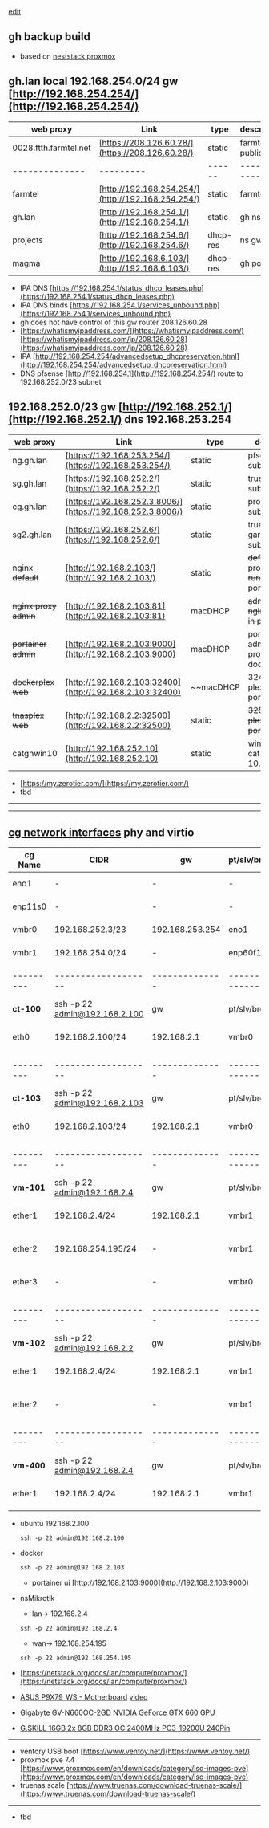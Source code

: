 [edit](https://github.com/christrees/wip/edit/main/labnotes/gh-build.md)
## gh backup build
- based on [neststack proxmox](https://github.com/2cld/netstack/tree/master/docs/lan/compute/proxmox)

## gh.lan local 192.168.254.0/24 gw [http://192.168.254.254/](http://192.168.254.254/) 

| web proxy    |   Link  | type | description |
|--------------|---------|------|-------------|
| 0028.ftth.farmtel.net | [https://208.126.60.28/](https://208.126.60.28/) | static | farmtel public IP |
|--------------|---------|------|-------------|
| farmtel | [http://192.168.254.254/](http://192.168.254.254/) | static | farmtel gw |
| gh.lan | [http://192.168.254.1/](http://192.168.254.1/) | static | gh ns gw |
| projects | [http://192.168.254.6/](http://192.168.254.6/) | dhcp-res | ns gw |
| magma | [http://192.168.6.103/](http://192.168.6.103/) | dhcp-res | gh portal |

- IPA DNS [https://192.168.254.1/status_dhcp_leases.php](https://192.168.254.1/status_dhcp_leases.php)
- IPA DNS binds [https://192.168.254.1/services_unbound.php](https://192.168.254.1/services_unbound.php}
- gh does not have control of this gw router 208.126.60.28
- [https://whatismyipaddress.com/](https://whatismyipaddress.com/) [https://whatismyipaddress.com/ip/208.126.60.28](https://whatismyipaddress.com/ip/208.126.60.28)
- IPA [http://192.168.254.254/advancedsetup_dhcpreservation.html](http://192.168.254.254/advancedsetup_dhcpreservation.html)
- DNS pfsense [http://192.168.254.1](http://192.168.254.254/) route to 192.168.252.0/23 subnet


## 192.168.252.0/23 gw [http://192.168.252.1/](http://192.168.252.1/) dns 192.168.253.254
  
| web proxy    |   Link  | type | description |
|--------------|---------|------|-------------|
| ng.gh.lan | [https://192.168.253.254/](https://192.168.253.254/) | static | pfsense ng on subnet |
| sg.gh.lan | [https://192.168.252.2/](https://192.168.252.2/) | static | truenas sg on subnet |
| cg.gh.lan | [https://192.168.252.3:8006/](https://192.168.252.3:8006/) | static | proxmox cg on subnet |
| sg2.gh.lan | [https://192.168.252.6/](https://192.168.252.6/) | static | truenas sg2 garage ? on subnet |
| ~~nginx default~~ | [http://192.168.2.103/](http://192.168.2.103/) | static | ~~default nginx proxy page running in portainer~~ |
| ~~nginx proxy admin~~ | [http://192.168.2.103:81](http://192.168.2.103:81) | macDHCP | ~~admin for nginx running in portainer~~ |
| ~~portainer admin~~ | [http://192.168.2.103:9000](http://192.168.2.103:9000) | macDHCP | portainer admin on proxmox docker 103 |
| ~~dockerplex web~~ | [http://192.168.2.103:32400](http://192.168.2.103:32400) | ~~macDHCP | 32400 on IP plex on portainer~~ |
| ~~tnasplex web~~ | [http://192.168.2.2:32500](http://192.168.2.2:32500) | static | ~~32500 on IP plex on portainer~~ |
| catghwin10 | [http://192.168.252.10](http://192.168.252.10) | static | windows 10 cat zt 10.147.17.127 |

- [https://my.zerotier.com/](https://my.zerotier.com/)
- tbd

---
---

## [cg network interfaces](https://192.168.252.3:8006/#v1:0:=node%2Fcg:4:11::::::) phy and virtio

| cg Name |   CIDR            |  gw          | pt/slv/brg  | ID   |  type          | description |
|---------|-------------------|--------------|-------------|------|----------------|-------------|
| eno1 | -                 | -            | -           | -    | Network Device | phy port left |
| enp11s0 | -                 | -            | -           | -    | Network Device | phy port right |
| vmbr0   | 192.168.252.3/23    | 192.168.253.254  | eno1     | -    | Linux Bridge   | vio bridge |
| vmbr1   | 192.168.254.0/24  | -            | enp60f1     | -    | Linux Bridge   | vio bridge |
|---------|-------------------|--------------|-------------|------|----------------|-------------|
| __ct-100__  | ssh -p 22 admin@192.168.2.100 |  gw          | pt/slv/brg  | ID   |  type          | description |
| eth0    | 192.168.2.100/24  | 192.168.2.1  | vmbr0       | net0 | ct-100 eth0    | ct-100 (ubuntu) eth0 |
|---------|-------------------|--------------|-------------|------|----------------|-------------|
| __ct-103__  | ssh -p 22 admin@192.168.2.103 |  gw          | pt/slv/brg  | ID   |  type          | description |
| eth0    | 192.168.2.103/24  | 192.168.2.1  | vmbr0       | net0 | ct-103 eth0    | ct-103 (docker) eth0 |
|---------|-------------------|--------------|-------------|------|----------------|-------------|
| __vm-101__  | ssh -p 22 admin@192.168.2.4 |  gw          | pt/slv/brg  | ID   |  type          | description |
| ether1  | 192.168.2.4/24    | 192.168.2.1  | vmbr1       | net0 | vm-101 ether1  | vm-101 (ngMiktrotik) ether1 |
| ether2  | 192.168.254.195/24| -            | vmbr1       | net1 | vm-101 ether2  | vm-101 (ngMiktrotik) ether2 |
| ether3  | -                 | -            | vmbr0       | net2 | vm-101 ether3  | vm-101 (ngMiktrotik) ether3 |
|---------|-------------------|--------------|-------------|------|----------------|-------------|
| __vm-102__  | ssh -p 22 admin@192.168.2.2 |  gw          | pt/slv/brg  | ID   |  type          | description |
| ether1  | 192.168.2.4/24    | 192.168.2.1  | vmbr1       | net0 | vm-101 ether1  | vm-101 (truenas) ether1 |
| ether2  | -                 | -            | vmbr1       | net1 | vm-101 ether2  | vm-101 (truenas) ether2 |
|---------|-------------------|--------------|-------------|------|----------------|-------------|
| __vm-400__  | ssh -p 22 admin@192.168.2.4 |  gw          | pt/slv/brg  | ID   |  type          | description |
| ether1  | 192.168.2.4/24    | 192.168.2.1  | vmbr1       | net0 | vm-101 ether1  | vm-101 (ngMiktrotik) ether1 |

- ubuntu 192.168.2.100
  ```
  ssh -p 22 admin@192.168.2.100
  ```
- docker 
  ```
  ssh -p 22 admin@192.168.2.103
  ``` 
  - portainer ui [http://192.168.2.103:9000](http://192.168.2.103:9000)
- nsMikrotik
  - lan-> 192.168.2.4
  ```
  ssh -p 22 admin@192.168.2.4
  ``` 
  - wan-> 192.168.254.195
  ```
  ssh -p 22 admin@192.168.254.195
  ```
  
- [https://netstack.org/docs/lan/compute/proxmox/](https://netstack.org/docs/lan/compute/proxmox/)

- [ASUS P9X79_WS - Motherboard](https://www.asus.com/Commercial-Servers-Workstations/P9X79_WS/overview/) [video](https://www.youtube.com/watch?v=W8jogtOzw6Y)
- [Gigabyte GV-N660OC-2GD NVIDIA GeForce GTX 660 GPU](https://www.gigabyte.com/Graphics-Card/GV-N660OC-2GD#ov)
- [G.SKILL 16GB 2x 8GB DDR3 OC 2400MHz PC3-19200U 240Pin](https://www.gskill.com/product/165/173/1532068057/F3-2400C10D-16GTX)

---

- ventory USB boot [https://www.ventoy.net/](https://www.ventoy.net/)
- proxmox pve 7.4 [https://www.proxmox.com/en/downloads/category/iso-images-pve](https://www.proxmox.com/en/downloads/category/iso-images-pve)
- truenas scale [https://www.truenas.com/download-truenas-scale/](https://www.truenas.com/download-truenas-scale/)

---

- tbd
